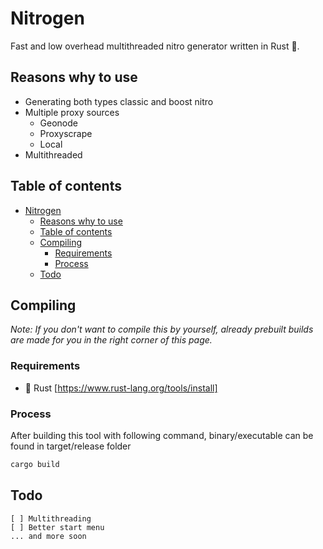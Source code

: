 # Nitrogen

Fast and low overhead multithreaded nitro generator written in Rust 🚀.

## Reasons why to use
- Generating both types classic and boost nitro
- Multiple proxy sources
  - Geonode
  - Proxyscrape
  - Local
- Multithreaded

## Table of contents
- [Nitrogen](#nitrogen)
  - [Reasons why to use](#reasons-why-to-use)
  - [Table of contents](#table-of-contents)
  - [Compiling](#compiling)
    - [Requirements](#requirements)
    - [Process](#process)
  - [Todo](#todo)

## Compiling

_Note: If you don't want to compile this by yourself, already prebuilt builds are made for you in the right corner of this page._

### Requirements
- 🦀 Rust [https://www.rust-lang.org/tools/install]

### Process

After building this tool with following command, binary/executable can be found in target/release folder
```bash
cargo build
```

## Todo
```
[ ] Multithreading
[ ] Better start menu
... and more soon
```
